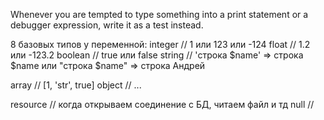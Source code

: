 Whenever you are tempted to type something into a print statement or a debugger expression,
write it as a test instead.

8 базовых типов у переменной:
integer // 1 или 123 или -124
float   // 1.2 или -123.2
boolean // true или false
string  // 'строка $name' => строка $name или "строка $name" => строка Андрей

array   // [1, 'str', true]
object  // ...

resource // когда открываем соединение с БД, читаем файл и тд
null     // 

